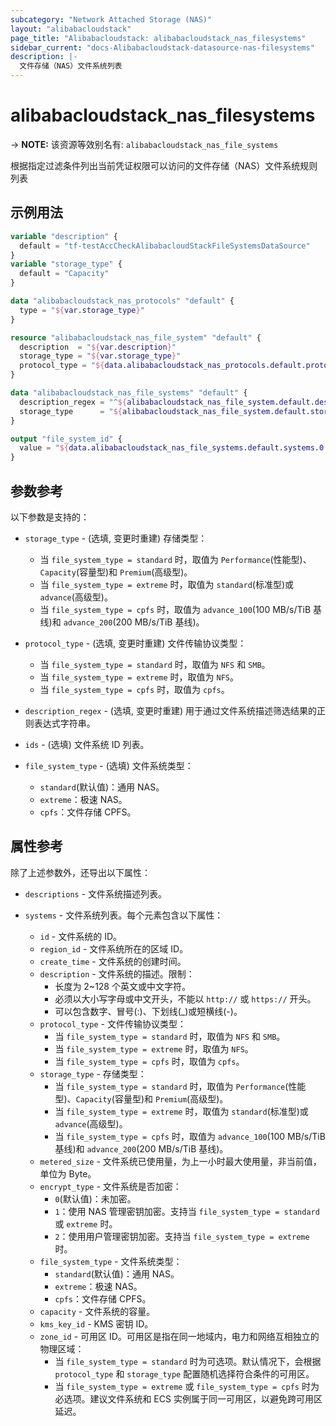 ```yaml
---
subcategory: "Network Attached Storage (NAS)"
layout: "alibabacloudstack"
page_title: "Alibabacloudstack: alibabacloudstack_nas_filesystems"
sidebar_current: "docs-Alibabacloudstack-datasource-nas-filesystems"
description: |- 
  文件存储（NAS）文件系统列表
---
```


# alibabacloudstack_nas_filesystems
-> **NOTE:** 该资源等效别名有: `alibabacloudstack_nas_file_systems`

根据指定过滤条件列出当前凭证权限可以访问的文件存储（NAS）文件系统规则列表

## 示例用法

```terraform
variable "description" {
  default = "tf-testAccCheckAlibabacloudStackFileSystemsDataSource"
}
variable "storage_type" {
  default = "Capacity"
}

data "alibabacloudstack_nas_protocols" "default" {
  type = "${var.storage_type}"
}

resource "alibabacloudstack_nas_file_system" "default" {
  description  = "${var.description}"
  storage_type = "${var.storage_type}"
  protocol_type = "${data.alibabacloudstack_nas_protocols.default.protocols.0}"
}

data "alibabacloudstack_nas_file_systems" "default" {
  description_regex = "^${alibabacloudstack_nas_file_system.default.description}"
  storage_type      = "${alibabacloudstack_nas_file_system.default.storage_type}"
}

output "file_system_id" {
  value = "${data.alibabacloudstack_nas_file_systems.default.systems.0.id}"
}
```

## 参数参考

以下参数是支持的：

* `storage_type` - (选填, 变更时重建) 存储类型：
  * 当 `file_system_type = standard` 时，取值为 `Performance`(性能型)、`Capacity`(容量型)和 `Premium`(高级型)。
  * 当 `file_system_type = extreme` 时，取值为 `standard`(标准型)或 `advance`(高级型)。
  * 当 `file_system_type = cpfs` 时，取值为 `advance_100`(100 MB/s/TiB 基线)和 `advance_200`(200 MB/s/TiB 基线)。

* `protocol_type` - (选填, 变更时重建) 文件传输协议类型：
  * 当 `file_system_type = standard` 时，取值为 `NFS` 和 `SMB`。
  * 当 `file_system_type = extreme` 时，取值为 `NFS`。
  * 当 `file_system_type = cpfs` 时，取值为 `cpfs`。

* `description_regex` - (选填, 变更时重建) 用于通过文件系统描述筛选结果的正则表达式字符串。

* `ids` - (选填) 文件系统 ID 列表。


* `file_system_type` - (选填) 文件系统类型：
  * `standard`(默认值)：通用 NAS。
  * `extreme`：极速 NAS。
  * `cpfs`：文件存储 CPFS。

## 属性参考

除了上述参数外，还导出以下属性：

* `descriptions` - 文件系统描述列表。

* `systems` - 文件系统列表。每个元素包含以下属性：
  * `id` - 文件系统的 ID。
  * `region_id` - 文件系统所在的区域 ID。
  * `create_time` - 文件系统的创建时间。
  * `description` - 文件系统的描述。限制：
    * 长度为 2~128 个英文或中文字符。
    * 必须以大小写字母或中文开头，不能以 `http://` 或 `https://` 开头。
    * 可以包含数字、冒号(:)、下划线(_)或短横线(-)。
  * `protocol_type` - 文件传输协议类型：
    * 当 `file_system_type = standard` 时，取值为 `NFS` 和 `SMB`。
    * 当 `file_system_type = extreme` 时，取值为 `NFS`。
    * 当 `file_system_type = cpfs` 时，取值为 `cpfs`。
  * `storage_type` - 存储类型：
    * 当 `file_system_type = standard` 时，取值为 `Performance`(性能型)、`Capacity`(容量型)和 `Premium`(高级型)。
    * 当 `file_system_type = extreme` 时，取值为 `standard`(标准型)或 `advance`(高级型)。
    * 当 `file_system_type = cpfs` 时，取值为 `advance_100`(100 MB/s/TiB 基线)和 `advance_200`(200 MB/s/TiB 基线)。
  * `metered_size` - 文件系统已使用量，为上一小时最大使用量，非当前值，单位为 Byte。
  * `encrypt_type` - 文件系统是否加密：
    * `0`(默认值)：未加密。
    * `1`：使用 NAS 管理密钥加密。支持当 `file_system_type = standard` 或 `extreme` 时。
    * `2`：使用用户管理密钥加密。支持当 `file_system_type = extreme` 时。
  * `file_system_type` - 文件系统类型：
    * `standard`(默认值)：通用 NAS。
    * `extreme`：极速 NAS。
    * `cpfs`：文件存储 CPFS。
  * `capacity` - 文件系统的容量。
  * `kms_key_id` - KMS 密钥 ID。
  * `zone_id` - 可用区 ID。可用区是指在同一地域内，电力和网络互相独立的物理区域：
    * 当 `file_system_type = standard` 时为可选项。默认情况下，会根据 `protocol_type` 和 `storage_type` 配置随机选择符合条件的可用区。
    * 当 `file_system_type = extreme` 或 `file_system_type = cpfs` 时为必选项。建议文件系统和 ECS 实例属于同一可用区，以避免跨可用区延迟。